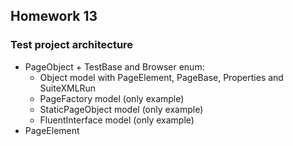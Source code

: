 ## Homework 13
### Test project architecture
- PageObject + TestBase and Browser enum:
  - Object model with PageElement, PageBase, Properties and SuiteXMLRun
  - PageFactory model (only example)
  - StaticPageObject model (only example)
  - FluentInterface model (only example)
- PageElement